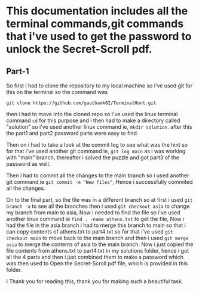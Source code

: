 # This documentation includes all the terminal commands,git commands that i've used to get the password to unlock the Secret-Scroll pdf.

## Part-1

So first i had to clone the repository to my local machine so i've used git for this on the terminal so the command was

``` git clone https://github.com/gauthamk02/TerminalHunt.git ``` 

then i had to move into the cloned repo so i've used the linux terminal command ``` cd ``` for this purpose and i then had to make a directory called "solution" so i've used another linux command ie, ``` mkdir solution ```. after this the part1 and part2 password parts were easy to find.

Then on i had to take a look at the commit log to see what was the hint so for that i've used another git command ie, ``` git log main ``` as i was working with "main" branch, thereafter i solved the puzzle and got part3 of the password as well.

Then i had to commit all the changes to the main branch so i used another git command ie ``` git commit -m "New files" ```, Hence i successfully commited all the changes.

On to the final part, so the file was in a different branch so at first i used ``` git branch -a ``` to see all the branches then i used ``` git checkout asia ``` to change my branch from main to asia, Now i needed to find the file so i've used another linux command ie ``` find . -name athens.txt ``` to get the file, Now i had the file in the asia branch i had  to merge this branch to main so that i can copy contents of athens.txt to part4.txt so for that i've used ``` git checkout main ``` to move back to the main branch and then i used ``` git merge asia ``` to merge the contents of asia to the main branch. Now i just copied the file contents from athens.txt to part4.txt in my solutions folder, hence i got all the 4 parts and then i just combined them to make a password which was then used to Open the Secret-Scroll pdf file, which is provided in this folder.

I Thank you for reading this, thank you for making such a beautiful task.